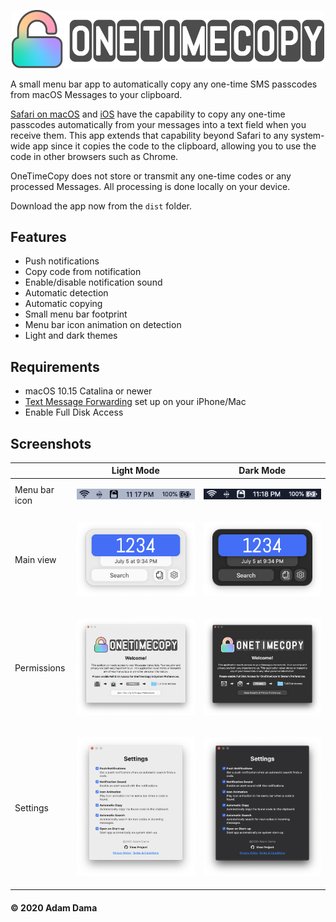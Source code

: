 <p align="center"><img src="screenshots/hero_light.png" width="500">

A small menu bar app to automatically copy any one-time SMS passcodes from macOS Messages to your clipboard. 

[Safari on macOS](https://support.apple.com/guide/safari/autofill-security-codes-from-your-iphone-ibrwa4a6c6c6/mac) and [iOS](https://support.apple.com/guide/iphone/automatically-fill-in-sms-passcodes-on-iphone-iphc89a3a3af/ios) have the capability to copy any one-time passcodes automatically from your messages into a text field when you receive them. This app extends that capability beyond Safari to any system-wide app since it copies the code to the clipboard, allowing you to use the code in other browsers such as Chrome. 

OneTimeCopy does not store or transmit any one-time codes or any processed Messages. All processing is done locally on your device.

Download the app now from the `dist` folder.

## Features
 - Push notifications
 - Copy code from notification
 - Enable/disable notification sound
 - Automatic detection
 - Automatic copying 
 - Small menu bar footprint
 - Menu bar icon animation on detection
 - Light and dark themes

## Requirements

 - macOS 10.15 Catalina or newer
 - [Text Message Forwarding](https://support.apple.com/en-us/HT208386) set up on your iPhone/Mac 
 - Enable Full Disk Access


## Screenshots

| | Light Mode | Dark Mode |
|--|--|--|
| Menu bar icon | <p align="center"><img src="screenshots/menubar_light.png" width="250"> | <p align="center"><img src="screenshots/menubar_dark.png" width="250"> |
| Main view | <p align="center"><img src="screenshots/preview_light.png" width="300"> | <p align="center"><img src="screenshots/preview_dark.png" width="300"> |
| Permissions | <p align="center"><img src="screenshots/permissions_light.png" width="500"> | <p align="center"><img src="screenshots/permissions_dark.png"  width="500"> |
| Settings | <p align="center"><img src="screenshots/settings_light.png" width="500"> | <p align="center"><img src="screenshots/settings_dark.png" width="500"> |

#### © 2020 Adam Dama

